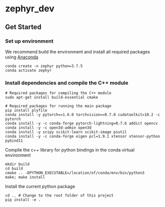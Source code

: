 # zephyr_dev

## Get Started

### Set up environment

We recommend build the environment and install all required packages using [Anaconda](https://www.anaconda.com/products/individual)

```
conda create -n zephyr python=3.7.5
conda activate zephyr
```

### Install dependencies and compile the C++ module

```
# Required packages for compiling the C++ module
sudo apt-get install build-essential cmake

# Required packages for running the main package
pip install plyfile
conda install -y pytorch==1.6.0 torchvision==0.7.0 cudatoolkit=10.2 -c pytorch
conda install -y -c conda-forge pytorch-lightning=0.7.6 addict opencv
conda install -y -c open3d-admin open3d
conda install -y scipy scikit-learn scikit-image psutil
conda install -y -c conda-forge eigen pcl=1.9.1 xtensor xtensor-python pybind11
```

Compile the c++ library for python bindings in the conda virtual environment

```
mkdir build
cd build
cmake .. -DPYTHON_EXECUTABLE=/location/of/conda/env/bin/python3
make; make install
```

Install the current python package

```
cd .. # Change to the root folder of this project
pip install -e .
```